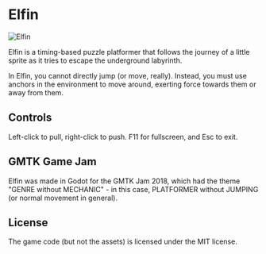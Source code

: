 # Elfin

![Elfin](https://raw.github.com/voithos/elfin/master/elfin.png)

Elfin is a timing-based puzzle platformer that follows the journey of a little sprite as it tries to escape the underground labyrinth.

In Elfin, you cannot directly jump (or move, really). Instead, you must use anchors in the environment to move around, exerting force towards them or away from them.

## Controls

Left-click to pull, right-click to push. F11 for fullscreen, and Esc to exit.

## GMTK Game Jam

Elfin was made in Godot for the GMTK Jam 2018, which had the theme "GENRE without MECHANIC" - in this case, PLATFORMER without JUMPING (or normal movement in general).

## License

The game code (but not the assets) is licensed under the MIT license.
